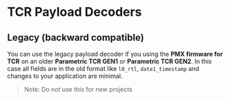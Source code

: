 # TCR Payload Decoders



## Legacy (backward compatible)
You can use the legacy payload decoder if you using the **PMX firmware for TCR** on an older **Parametric TCR GEN1** or **Parametric TCR GEN2**.
In this case all fields are in the old format like ```l0_rtl```, ```date1_timestamp``` and changes to your application are minimal.
> Note: Do not use this for new projects
